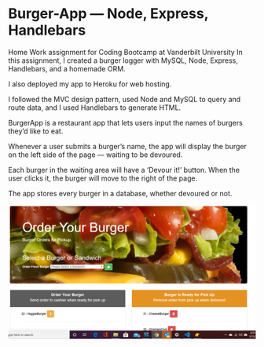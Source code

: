 # Burger-App — Node, Express, Handlebars
Home Work assignment for Coding Bootcamp at Vanderbilt University
In this assignment, I created a burger logger with MySQL, Node, Express, Handlebars, and a homemade ORM.

I also deployed my app to Heroku for web hosting.

I followed the MVC design pattern, used Node and MySQL to query and route data, and I used Handlebars to generate HTML.

BurgerApp is a restaurant app that lets users input the names of burgers they’d like to eat.

Whenever a user submits a burger’s name, the app will display the burger on the left side of the page — waiting to be devoured.

Each burger in the waiting area will have a ‘Devour it!’ button. When the user clicks it, the burger will move to the right of the page.

The app stores every burger in a database, whether devoured or not.
 

![Yummy!](https://raw.githubusercontent.com/chinedu2moses/chinedu-burger-app/master/public/assets/img/Capture.PNG)
